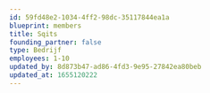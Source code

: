 ```yaml
---
id: 59fd48e2-1034-4ff2-98dc-35117844ea1a
blueprint: members
title: Sqits
founding_partner: false
type: Bedrijf
employees: 1-10
updated_by: 8d873b47-ad86-4fd3-9e95-27842ea80beb
updated_at: 1655120222
---
```

